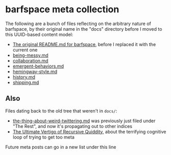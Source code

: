 # barfspace meta collection

The following are a bunch of files reflecting on the arbitrary nature of barfspace, by their original name in the "docs" directory before I moved to this UUID-based content model:

- [The original README.md for barfspace][old-README.md], before I replaced it with the current one
- [being-messy.md][]
- [collaboration.md][]
- [emergent-behaviors.md][]
- [hemingway-style.md][]
- [history.md][]
- [shipping.md][]

## Also

Files dating back to the old tree that weren't in `docs/`:

- [the-thing-about-weird-twittering.md][] was previously just filed under "The Rest", and now it's propagating out to other indices
- [The Ultimate Vertigo of Recursive Quiddity][metavertigo], about the terrifying cognitive loop of trying to get too meta

Future meta posts can go in a new list under this line

[old-README.md]: 3609bb20-cf36-4a07-933c-868066cf1fb1.md
[being-messy.md]: c2afc8bf-97af-414f-a937-74ae781f14b5.md
[collaboration.md]: abf92e6b-7ba0-41f3-b13a-63ec77133cf3.md
[emergent-behaviors.md]: 5675d6ea-59ed-4bc1-9c27-d1e3508ee95b.md
[hemingway-style.md]: 0cd34f9f-b6e5-415a-a6cb-adbfc8545616.md
[history.md]: 0621dc44-9276-47ef-877b-56756163e04f.md
[shipping.md]: 3be1bdac-5125-4c19-a321-09dfaab6d9f3.md
[the-thing-about-weird-twittering.md]: 8c57e9e9-4016-4445-9dc7-4c10cf6b5854.md
[metavertigo]: 3ef0ffc5-818e-4c16-be90-0a8bd6eb8778.md
